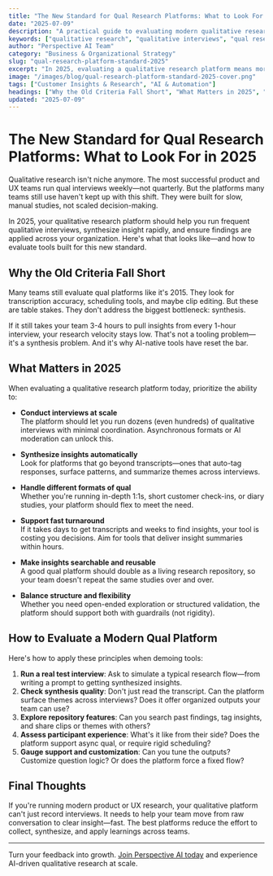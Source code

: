 ```yaml
---
title: "The New Standard for Qual Research Platforms: What to Look For in 2025"
date: "2025-07-09"
description: "A practical guide to evaluating modern qualitative research platforms for scale, speed, and synthesis in 2025."
keywords: ["qualitative research", "qualitative interviews", "qual research platform", "qualitative research platform", "AI research tools", "research synthesis", "research repository"]
author: "Perspective AI Team"
category: "Business & Organizational Strategy"
slug: "qual-research-platform-standard-2025"
excerpt: "In 2025, evaluating a qualitative research platform means more than just checking for transcription. This post outlines the core capabilities that matter for scaled, synthesized insight generation."
image: "/images/blog/qual-research-platform-standard-2025-cover.png"
tags: ["Customer Insights & Research", "AI & Automation"]
headings: ["Why the Old Criteria Fall Short", "What Matters in 2025", "How to Evaluate a Modern Qual Platform", "Final Thoughts"]
updated: "2025-07-09"
---
```


# The New Standard for Qual Research Platforms: What to Look For in 2025

Qualitative research isn't niche anymore. The most successful product and UX teams run qual interviews weekly—not quarterly. But the platforms many teams still use haven't kept up with this shift. They were built for slow, manual studies, not scaled decision-making.

In 2025, your qualitative research platform should help you run frequent qualitative interviews, synthesize insight rapidly, and ensure findings are applied across your organization. Here's what that looks like—and how to evaluate tools built for this new standard.

## Why the Old Criteria Fall Short

Many teams still evaluate qual platforms like it's 2015. They look for transcription accuracy, scheduling tools, and maybe clip editing. But these are table stakes. They don't address the biggest bottleneck: synthesis.

If it still takes your team 3-4 hours to pull insights from every 1-hour interview, your research velocity stays low. That's not a tooling problem—it's a synthesis problem. And it's why AI-native tools have reset the bar.

## What Matters in 2025

When evaluating a qualitative research platform today, prioritize the ability to:

- **Conduct interviews at scale**  
  The platform should let you run dozens (even hundreds) of qualitative interviews with minimal coordination. Asynchronous formats or AI moderation can unlock this.

- **Synthesize insights automatically**  
  Look for platforms that go beyond transcripts—ones that auto-tag responses, surface patterns, and summarize themes across interviews.

- **Handle different formats of qual**  
  Whether you're running in-depth 1:1s, short customer check-ins, or diary studies, your platform should flex to meet the need.

- **Support fast turnaround**  
  If it takes days to get transcripts and weeks to find insights, your tool is costing you decisions. Aim for tools that deliver insight summaries within hours.

- **Make insights searchable and reusable**  
  A good qual platform should double as a living research repository, so your team doesn't repeat the same studies over and over.

- **Balance structure and flexibility**  
  Whether you need open-ended exploration or structured validation, the platform should support both with guardrails (not rigidity).

## How to Evaluate a Modern Qual Platform

Here's how to apply these principles when demoing tools:

1. **Run a real test interview**: Ask to simulate a typical research flow—from writing a prompt to getting synthesized insights.
2. **Check synthesis quality**: Don't just read the transcript. Can the platform surface themes across interviews? Does it offer organized outputs your team can use?
3. **Explore repository features**: Can you search past findings, tag insights, and share clips or themes with others?
4. **Assess participant experience**: What's it like from their side? Does the platform support async qual, or require rigid scheduling?
5. **Gauge support and customization**: Can you tune the outputs? Customize question logic? Or does the platform force a fixed flow?

## Final Thoughts

If you're running modern product or UX research, your qualitative platform can't just record interviews. It needs to help your team move from raw conversation to clear insight—fast. The best platforms reduce the effort to collect, synthesize, and apply learnings across teams.

---

Turn your feedback into growth. [Join Perspective AI today](https://getperspective.ai/signup?utm_source=blog&utm_content=qual-research-platform-standard-2025) and experience AI-driven qualitative research at scale. 